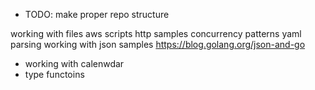 
- TODO: make proper repo structure

working with files
aws scripts
http samples
concurrency patterns
yaml parsing
working with json samples https://blog.golang.org/json-and-go
- working with calenwdar 
- type functoins